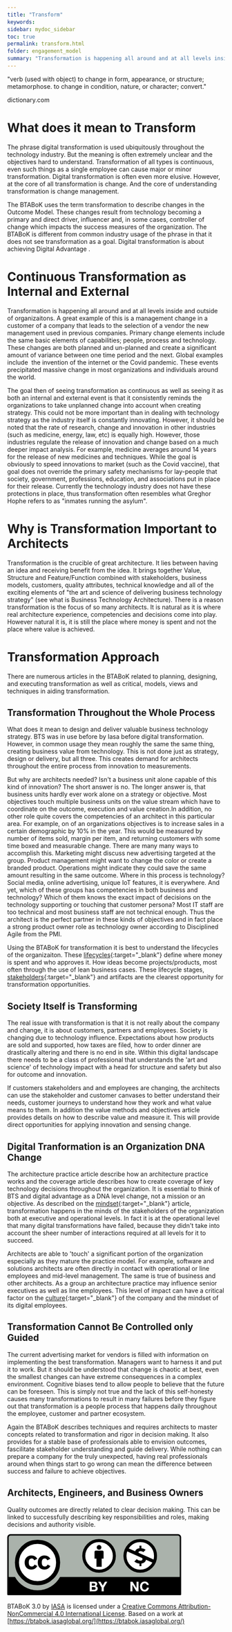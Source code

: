 ```yaml
---
title: "Transform"
keywords: 
sidebar: mydoc_sidebar
toc: true
permalink: transform.html
folder: engagement_model
summary: "Transformation is happening all around and at all levels inside and outside of organizaitons."
---
```


"verb (used with object) to change in form, appearance, or structure; metamorphose. to change in condition, nature, or character; convert."

dictionary.com

What does it mean to Transform
==============================

The phrase digital transformation is used ubiquitously throughout the technology industry. But the meaning is often extremely unclear and the objectives hard to understand. Transformation of all types is continuous, even such things as a single employee can cause major or minor transformation. Digital transformation is often even more elusive. However, at the core of all transformation is change. And the core of understanding transformation is change management.

The BTABoK uses the term transformation to describe changes in the Outcome Model. These changes result from technology becoming a primary and direct driver, influencer and, in some cases, controller of change which impacts the success measures of the organization. The BTABoK is different from common industry usage of the phrase in that it does not see transformation as a goal. Digital transformation is about achieving Digital Advantage .

Continuous Transformation as Internal and External
==================================================

Transformation is happening all around and at all levels inside and outside of organizaitons. A great example of this is a management change in a customer of a company that leads to the selection of a vendor the new management used in previous companies. Primary change elements include the same basic elements of capabilities; people, process and technology. These changes are both planned and un-planned and create a significant amount of variance between one time period and the next. Global examples include  the invention of the internet or the Covid pandemic. These events precipitated massive change in most organizations and individuals around the world.

The goal then of seeing transformation as continuous as well as seeing it as both an internal and external event is that it consistently reminds the organizations to take unplanned change into account when creating strategy. This could not be more important than in dealing with technology strategy as the industry itself is constantly innovating. However, it should be noted that the rate of research, change and innovation in other industries (such as medicine, energy, law, etc) is equally high. However, those industries regulate the release of innovation and change based on a much deeper impact analysis. For example, medicine averages around 14 years for the release of new medicines and techniques. While the goal is obviously to speed innovations to market (such as the Covid vaccine), that goal does not override the primary safety mechanisms for lay-people that society, government, professions, education, and associations put in place for their release. Currently the technology industry does not have these protections in place, thus transformation often resembles what Greghor Hophe refers to as "inmates running the asylum".

Why is Transformation Important to Architects
=============================================

Transformation is the crucible of great architecture. It lies between having an idea and receiving benefit from the idea. It brings together Value, Structure and Feature/Function combined with stakeholders, business models, customers, quality attributes, technical knowledge and all of the exciting elements of "the art and science of delivering business technology strategy" (see what is Business Technology Architecture). There is a reason transformation is the focus of so many architects. It is natural as it is where real architecture experience, competencies and decisions come into play. However natural it is, it is still the place where money is spent and not the place where value is achieved.

Transformation Approach
=======================

There are numerous articles in the BTABoK related to planning, designing, and executing transformation as well as critical, models, views and techniques in aiding transformation.

Transformation Throughout the Whole Process
-------------------------------------------

What does it mean to design and deliver valuable business technology strategy. BTS was in use before by Iasa before digital transformation. However, in common usage they mean roughly the same the same thing, creating business value from technology. This is not done just as strategy, design or delivery, but all three. This creates demand for architects throughout the entire process from innovation to measurements.

But why are architects needed? Isn't a business unit alone capable of this kind of innovation? The short answer is no. The longer answer is, that business units hardly ever work alone on a strategy or objective. Most objectives touch multiple business units on the value stream which have to coordinate on the outcome, execution and value creation.In addition, no other role quite covers the competencies of an architect in this particular area. For example, on of an organizations objectives is to increase sales in a certain demographic by 10% in the year. This would be measured by number of items sold, margin per item, and returning customers with some time boxed and measurable change. There are many many ways to accomplish this. Marketing might discuss new advertising targeted at the group. Product management might want to change the color or create a branded product. Operations might indicate they could save the same amount resulting in the same outcome. Where in this process is technology? Social media, online advertising, unique IoT features, it is everywhere. And yet, which of these groups has competencies in both business and technology? Which of them knows the exact impact of decisions on the technology supporting or touching that customer persona? Most IT staff are too technical and most business staff are not technical enough. Thus the architect is the perfect partner in these kinds of objectives and in fact place a strong product owner role as technology owner according to Disciplined Agile from the PMI.

Using the BTABoK for transformation it is best to understand the lifecycles of the organizaiton. These [lifecycles](architecture_lifecycle.md){:target="_blank"} define where money is spent and who approves it. How ideas become projects/products, most often through the use of lean business cases. These lifecycle stages, [stakeholders](stakeholders.md){:target="_blank"} and artifacts are the clearest opportunity for transformation opportunities.

Society Itself is Transforming
------------------------------

The real issue with transformation is that it is not really about the company and change, it is about customers, partners and employees. Society is changing due to technology influence. Expectations about how products are sold and supported, how taxes are filed, how to order dinner are drastically altering and there is no end in site. Within this digital landscape there needs to be a class of professional that understands the 'art and science' of technology impact with a head for structure and safety but also for outcome and innovation.

If customers stakeholders and and employees are changing, the architects can use the stakeholder and customer canvases to better understand their needs, customer journeys to understand how they work and what value means to them. In addition the value methods and objectives article provides details on how to describe value and measure it. This will provide direct opportunities for applying innovation and sensing change.

Digital Tranformation is an Organization DNA Change
---------------------------------------------------

The architecture practice article describe how an architecture practice works and the coverage article describes how to create coverage of key technology decisions throughout the organization. It is essential to think of BTS and digital advantage as a DNA level change, not a mission or an objective. As described on the [mindset](mindset.md){:target="_blank"} article, transformation happens in the minds of the stakeholders of the organization both at executive and operational levels. In fact it is at the operational level that many digital transformations have failed, because they didn't take into account the sheer number of interactions required at all levels for it to succeed.

Architects are able to 'touch' a significant portion of the organization especially as they mature the practice model. For example, software and solutions architects are often directly in contact with operational or line employees and mid-level management. The same is true of business and other architects. As a group an architecture practice may influence senior executives as well as line employees. This level of impact can have a critical factor on the [culture](culture.md){:target="_blank"} of the company and the mindset of its digital employees.

Transformation Cannot Be Controlled only Guided
-----------------------------------------------

The current advertising market for vendors is filled with information on implementing the best transformation. Managers want to harness it and put it to work. But it should be understood that change is chaotic at best, even the smallest changes can have extreme consequences in a complex environment. Cognitive biases tend to allow people to believe that the future can be foreseen. This is simply not true and the lack of this self-honesty causes many transformations to result in many failures before they figure out that transformation is a people process that happens daily throughout the employee, customer and partner ecosystem.

Again the BTABoK describes techniques and requires architects to master concepts related to transformation and rigor in decision making. It also provides for a stable base of professionals able to envision outcomes, fascilitate stakeholder understanding and guide delivery. While nothing can prepare a company for the truly unexpected, having real professionals around when things start to go wrong can mean the difference between success and failure to achieve objectives.

Architects, Engineers, and Business Owners
------------------------------------------

Quality outcomes are directly related to clear decision making. This can be linked to successfully describing key responsibilities and roles, making decisions and authority visible.

![image001](media/by-nc.png)

BTABoK 3.0 by [IASA](https://iasaglobal.org/) is licensed under a [Creative Commons Attribution-NonCommercial 4.0 International License](http://creativecommons.org/licenses/by-nc/4.0/). Based on a work at [https://btabok.iasaglobal.org/](https://btabok.iasaglobal.org/)